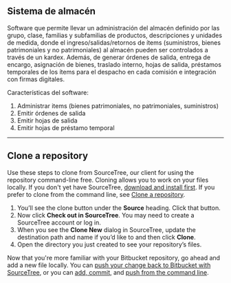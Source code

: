 ## Sistema de almacén
Software que permite llevar un administración del almacén definido por las grupo, clase, familias y subfamilias de productos, descripciones y unidades de medida, donde el ingreso/salidas/retornos de ítems (suministros, bienes patrimoniales y no patrimoniales) al almacén pueden ser controlados a través de un kardex. Además, de generar órdenes de salida, entrega de encargo, asignación de bienes, traslado interno, hojas de salida, préstamos temporales de los ítems para el despacho en cada comisión e integración con firmas digitales.

Características del software:
1. Administrar items (bienes patrimoniales, no patrimoniales, suministros)
2. Emitir órdenes de salida
3. Emitir hojas de salida
3. Emitir hojas de préstamo temporal 

---
## Clone a repository

Use these steps to clone from SourceTree, our client for using the repository command-line free. Cloning allows you to work on your files locally. If you don't yet have SourceTree, [download and install first](https://www.sourcetreeapp.com/). If you prefer to clone from the command line, see [Clone a repository](https://confluence.atlassian.com/x/4whODQ).

1. You’ll see the clone button under the **Source** heading. Click that button.
2. Now click **Check out in SourceTree**. You may need to create a SourceTree account or log in.
3. When you see the **Clone New** dialog in SourceTree, update the destination path and name if you’d like to and then click **Clone**.
4. Open the directory you just created to see your repository’s files.

Now that you're more familiar with your Bitbucket repository, go ahead and add a new file locally. You can [push your change back to Bitbucket with SourceTree](https://confluence.atlassian.com/x/iqyBMg), or you can [add, commit,](https://confluence.atlassian.com/x/8QhODQ) and [push from the command line](https://confluence.atlassian.com/x/NQ0zDQ).